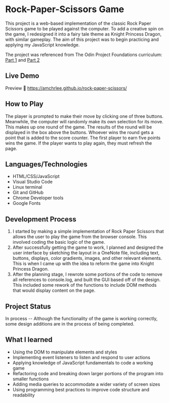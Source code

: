 # Rock-Paper-Scissors Game

This project is a web-based implementation of the classic Rock Paper Scissors game to be played against the computer. To add a creative spin on the game, I redesigned it into a fairy tale theme as Knight Princess Dragon, with similar gameplay. The aim of this project was to begin practicing and applying my JavaScript knowledge.

The project was referenced from The Odin Project Foundations curriculum: [Part 1](https://www.theodinproject.com/lessons/foundations-rock-paper-scissors) and [Part 2](https://www.theodinproject.com/lessons/foundations-revisiting-rock-paper-scissors)

## Live Demo

Preview :link: https://amchrlee.github.io/rock-paper-scissors/

## How to Play

The player is prompted to make their move by clicking one of three buttons. Meanwhile, the computer will randomly make its own selection for its move. This makes up one round of the game. The results of the round will be displayed in the box above the buttons. Whoever wins the round gets a point that is added to the score counter. The first player to earn five points wins the game. If the player wants to play again, they must refresh the page.

## Languages/Technologies

* HTML/CSS/JavaScript
* Visual Studio Code
* Linux terminal
* Git and GitHub
* Chrome Developer tools
* Google Fonts

## Development Process

1. I started by making a simple implementation of Rock Paper Scissors that allows the user to play the game from the browser console. This involved coding the basic logic of the game.
2. After successfully getting the game to work, I planned and designed the user interface by sketching the layout in a OneNote file, including text, buttons, displays, color gradients, images, and other relevant elements. This is when I came up with the idea to reform the game into Knight Princess Dragon.
3. After the planning stage, I rewrote some portions of the code to remove all references to console.log, and built the GUI based off of the design. This included some rework of the functions to include DOM methods that would display content on the page.

## Project Status

In process -- Although the functionality of the game is working correctly, some design additions are in the process of being completed.

## What I learned
* Using the DOM to manipulate elements and styles
* Implementing event listeners to listen and respond to user actions
* Applying knowledge of JavaScript fundamentals to code a working game
* Refactoring code and breaking down larger portions of the program into smaller functions
* Adding media queries to accommodate a wider variety of screen sizes
* Using programming best practices to improve code structure and readability